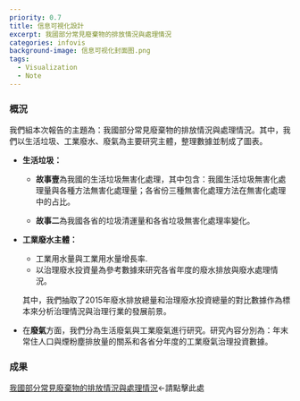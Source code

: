 ```yaml
---
priority: 0.7
title: 信息可視化設計
excerpt: 我國部分常見廢棄物的排放情況與處理情況
categories: infovis
background-image: 信息可视化封面图.png
tags:
  - Visualization
  - Note
---
```



### 概況

我們組本次報告的主題為：我國部分常見廢棄物的排放情況與處理情況。其中，我們以生活垃圾、工業廢水、廢氣為主要研究主體，整理數據並制成了圖表。

- **生活垃圾：**

   - **故事壹**為我國的生活垃圾無害化處理，其中包含：我國生活垃圾無害化處理量與各種方法無害化處理量；各省份三種無害化處理方法在無害化處理中的占比。

   - **故事二**為我國各省的垃圾清運量和各省垃圾無害化處理率變化。

 
- **工業廢水主體：**

   - 工業用水量與工業用水量增長率.
   - 以治理廢水投資量為參考數據來研究各省年度的廢水排放與廢水處理情況。
   
   其中，我們抽取了2015年廢水排放總量和治理廢水投資總量的對比數據作為標本來分析治理情況與治理行業的發展前景。

 
- 在**廢氣**方面，我們分為生活廢氣與工業廢氣進行研究。研究內容分別為：年末常住人口與煙粉塵排放量的關系和各省分年度的工業廢氣治理投資數據。

### 成果

[我國部分常見廢棄物的排放情況與處理情況](https://yejiejie.github.io/ye/index.html)←請點擊此處
